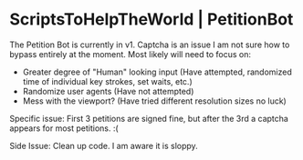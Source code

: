 # ScriptsToHelpTheWorld | PetitionBot

The Petition Bot is currently in v1. Captcha is an issue I am not sure how to bypass entirely at the moment. Most likely will need to focus on:
  - Greater degree of "Human" looking input (Have attempted, randomized time of individual key strokes, set waits, etc.)
  - Randomize user agents (Have not attempted)
  - Mess with the viewport? (Have tried different resolution sizes no luck)
  
 Specific issue: First 3 petitions are signed fine, but after the 3rd a captcha appears for most petitions. :(
 
 Side Issue: Clean up code. I am aware it is sloppy.
